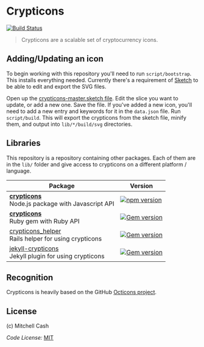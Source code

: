 # Crypticons

[![Build Status](https://travis-ci.org/mitchellcash/crypticons.svg?branch=master)](https://travis-ci.org/mitchellcash/crypticons)

> Crypticons are a scalable set of cryptocurrency icons.

## Adding/Updating an icon

To begin working with this repository you'll need to run `script/bootstrap`. This installs everything needed. Currently there's a requirement of [Sketch](https://www.sketchapp.com/) to be able to edit and export the SVG files.

Open up the [crypticons-master.sketch file](). Edit the slice you want to update, or add a new one. Save the file. If you've added a new icon, you'll need to add a new entry and keywords for it in the `data.json` file. Run `script/build`. This will export the crypticons from the sketch file, minify them, and output into `lib/*/build/svg` directories.

## Libraries

This repository is a repository containing other packages. Each of them are in the `lib/` folder and give access to crypticons on a different platform / language.

| Package | Version |
|---|---|
| **[crypticons](/lib/crypticons_node)** <br />Node.js package with Javascript API | [![npm version](https://img.shields.io/npm/v/crypticons.svg)](https://www.npmjs.org/package/crypticons) |
| **[crypticons](/lib/crypticons_gem)** <br />Ruby gem with Ruby API | [![Gem version](https://img.shields.io/gem/v/crypticons.svg)](https://rubygems.org/gems/crypticons) |
| [crypticons_helper](/lib/crypticons_helper)<br />Rails helper for using crypticons|  [![Gem version](https://img.shields.io/gem/v/crypticons_helper.svg)](https://rubygems.org/gems/crypticons_helper) |
| [jekyll-crypticons](/lib/jekyll-crypticons)<br />Jekyll plugin for using crypticons | [![Gem version](https://img.shields.io/gem/v/jekyll-crypticons.svg)](https://rubygems.org/gems/jekyll-crypticons) |

## Recognition

Crypticons is heavily based on the GitHub [Octicons project](https://github.com/primer/octicons).

## License

(c) Mitchell Cash

_Code License:_ [MIT](./LICENSE)  
